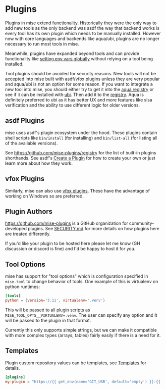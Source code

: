 # Plugins

Plugins in mise extend functionality. Historically they were the only way to add new tools as the only backend was asdf the way
that backend works is every tool has its own plugin which needs to be manually installed. However now with core languages and
backends like aqua/ubi, plugins are no longer necessary to run most tools in mise.

Meanwhile, plugins have expanded beyond tools and can provide functionality like [setting env vars globally](/environments/#plugin-provided-env-directives) without relying on a tool being installed.

Tool plugins should be avoided for security reasons. New tools will not be accepted into mise built with asdf/vfox plugins unless they are very popular and
aqua/ubi is not an option for some reason.
If you want to integrate a new tool into mise, you should either try to get it into the [aqua registry](https://mise.jdx.dev/dev-tools/backends/ubi.html)
or see if it can be installed with [ubi](https://mise.jdx.dev/dev-tools/backends/ubi.html). Then add it to the [registry](https://github.com/jdx/mise/blob/main/registry.toml).
Aqua is definitely preferred to ubi as it has better UX and more features like slsa verification and the ability to use different logic for older versions.

## asdf Plugins

mise uses asdf's plugin ecosystem under the hood. These plugins contain shell scripts like
`bin/install` (for installing) and `bin/list-all` (for listing all of the available versions).

See <https://github.com/mise-plugins/registry> for the list of built-in plugins shorthands. See asdf's
[Create a Plugin](https://asdf-vm.com/plugins/create.html) for how to create your own or just learn
more about how they work.

## vfox Plugins

Similarly, mise can also use [vfox plugins](https://mise.jdx.dev/dev-tools/backends/vfox.html). These have the advantage of working on Windows so are preferred.

## Plugin Authors

<https://github.com/mise-plugins> is a GitHub organization for community-developed plugins.
See [SECURITY.md](https://github.com/jdx/mise/blob/main/SECURITY.md) for more details on how plugins here are treated differently.

If you'd like your plugin to be hosted here please let me know (GH discussion or discord is fine)
and I'd be happy to host it for you.

## Tool Options

mise has support for "tool options" which is configuration specified in `mise.toml` to change behavior
of tools. One example of this is virtualenv on python runtimes:

```toml
[tools]
python = {version='3.11', virtualenv='.venv'}
```

This will be passed to all plugin scripts as `MISE_TOOL_OPTS__VIRTUALENV=.venv`. The user can specify
any option and it will be passed to the plugin in that format.

Currently this only supports simple strings, but we can make it compatible with more complex types
(arrays, tables) fairly easily if there is a need for it.

## Templates

Plugin custom repository values can be templates, see [Templates](/templates) for details.

```toml
[plugins]
my-plugin = "https://{{ get_env(name='GIT_USR', default='empty') }}:{{ get_env(name='GIT_PWD', default='empty') }}@github.com/foo/my-plugin.git"
```
